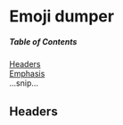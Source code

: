 # Emoji dumper 
##### Table of Contents  
[Headers](#headers)  
[Emphasis](#emphasis)  
...snip...    
<a name="headers"/>
## Headers
